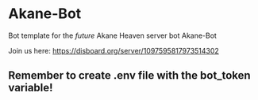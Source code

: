 # Akane-Bot
Bot template for the *future* Akane Heaven server bot Akane-Bot

Join us here: https://disboard.org/server/1097595817973514302

## Remember to create .env file with the bot_token variable!
